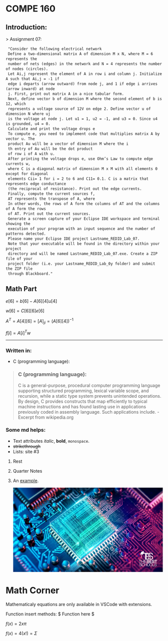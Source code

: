 # **COMPE 160**

## Introduction:

\> Assignment 07:

     "Consider the following electrical network
     Define a two-dimensional matrix A of dimension M х N, where M = 6 represents the
     number of nets (edges) in the network and N = 4 represents the number of nodes (circles).
     Let Ai,j represent the element of A in row i and column j. Initialize A such that Ai,j = -1 if
     edge i departs (arrow outward) from node j, and 1 if edge i arrives (arrow inward) at node
     j. First, print out matrix A in a nice tabular form.
     Next, define vector b of dimension M where the second element of b is 12, which
     represents a voltage source of 12V on edge 2. Define vector u of dimension N where uj
     is the voltage at node j. Let u1 = 1, u2 = -1, and u3 = 0. Since u4 is grounded, u4 = 0.
     Calculate and print the voltage drops e
     To compute e, you need to implement code that multiplies matrix A by vector u. The
     product Au will be a vector of dimension M where the i
     th entry of Au will be the dot product
     of row i of A with u.
     After printing the voltage drops e, use Ohm’s Law to compute edge currents w,
     where C is a diagonal matrix of dimension M х M with all elements 0 except for diagonal
     elements Cii= 1 for i = 2 to 6 and C11= 0.1. C is a matrix that represents edge conductance
     (the reciprocal of resistance). Print out the edge currents. 
     Finally, compute the current sources f,
     AT represents the transpose of A, where
     In other words, the rows of A form the columns of AT and the columns of A form the rows
     of AT. Print out the current sources.
     Generate a screen capture of your Eclipse IDE workspace and terminal showing the
     execution of your program with an input sequence and the number of patterns detected.
     Please name your Eclipse IDE project Lastname_REDID_Lab_07.
     Note that your executable will be found in the directory within your project
     directory and will be named Lastname_REDID_Lab_07.exe. Create a ZIP file of your
     project folder (i.e. your Lastname_REDID_Lab_0y folder) and submit the ZIP file
     through Blackboard."

## Math Part

$e[6]=b[6]-A[6][4]u[4]$

$w[6]=C[6][6]e[6]$

$A^T=A[4][6] = [A]_{ji} = (A[6][4])^{-1}$

$f[i]=A[i]^Tw$



-------

### Written in:

- C (programming language):

> ### **C (programming language):**
> C is a general-purpose, procedural computer programming language supporting structured programming, lexical variable scope, and recursion, while a static type system prevents unintended operations. By design, C provides constructs that map efficiently to typical machine instructions and has found lasting use in applications previously coded in assembly language. Such applications include. - Excerpt from wikipedia.org



### Some md helps:

* Text attributes _italic_, **bold**, `monospace`.
* ~~strikethrough~~
* Lists: site #3
1. Rest
2. Quarter Notes
3. An [example](http://example.com).

     <div style="text-align:center"><img src="../../Resources/s.jpg" /></div>

# Math Corner
Mathematicaly equations are only available in VSCode with extensions.

Function insert methods: \$ Function here \$

$f(x) = 2x\pi$

$f(x)=4(x!)=\Sigma$